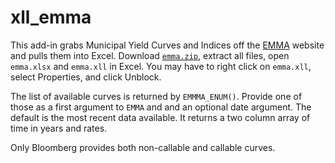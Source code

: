 # xll_emma

This add-in grabs Municipal Yield Curves and Indices off the 
[EMMA](https://emma.msrb.org/ToolsAndResources/MarketIndicators) 
website and pulls them into Excel.
Download [`emma.zip`](emma.zip), extract all files, open `emma.xlsx` and `emma.xll` in Excel. 
You may have to right click on `emma.xll`, select Properties, and click Unblock.

The list of available curves is returned by `EMMMA_ENUM()`.
Provide one of those as a first argument to `EMMA` and
and an optional date argument. The default is the most recent data
available. It returns a two column array of time in years and rates.

Only Bloomberg provides both non-callable and callable curves.